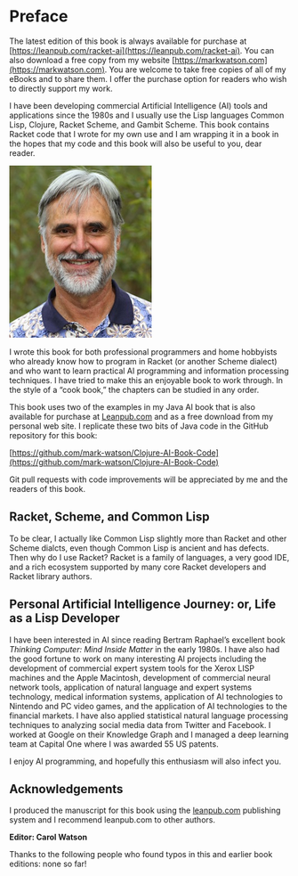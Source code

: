 # Preface


The latest edition of this book is always available for purchase at [https://leanpub.com/racket-ai](https://leanpub.com/racket-ai).  You can also download a free copy from my website [https://markwatson.com](https://markwatson.com). You are welcome to take free copies of all of my eBooks and to share them. I offer the purchase option for readers who wish to directly support my work.

I have been developing commercial Artificial Intelligence (AI) tools and applications since the 1980s and I usually use the Lisp languages Common Lisp, Clojure, Racket Scheme, and Gambit Scheme. This book contains Racket code that I wrote for my own use and I am wrapping it in a book in the hopes that my code and this book will also be useful to you, dear reader.

![Mark Watson](images/Mark.png)

I wrote this book for both professional programmers and home hobbyists who already know how to program in Racket (or another Scheme dialect) and who want to learn practical AI programming and information processing techniques. I have tried to make this an enjoyable book to work through. In the style of a “cook book,” the chapters can be studied in any order. 

This book uses two of the examples in my Java AI book that is also available for purchase at [Leanpub.com](https://leanpub.com/javaai) and as a free download from my personal web site. I replicate these two bits of Java code in the GitHub repository for this book:

[https://github.com/mark-watson/Clojure-AI-Book-Code](https://github.com/mark-watson/Clojure-AI-Book-Code)

Git pull requests with code improvements will be appreciated by me and the readers of this book.

## Racket, Scheme, and Common Lisp

To be clear, I actually like Common Lisp slightly more than Racket and other Scheme dialcts, even though Common Lisp is ancient and has defects. Then why do I use Racket?
Racket is a family of languages, a very good IDE, and a rich ecosystem supported by many core Racket developers and Racket library authors.


## Personal Artificial Intelligence Journey: or, Life as a Lisp Developer

I have been interested in AI since reading Bertram Raphael’s excellent book *Thinking Computer: Mind Inside Matter* in the early 1980s. I have also had the good fortune to work on many interesting AI projects including the development of commercial expert system tools for the Xerox LISP machines and the Apple Macintosh, development of commercial neural network tools, application of natural language and expert systems technology, medical information systems, application of AI technologies to Nintendo and PC video games, and the application of AI technologies to the financial markets. I have also applied statistical natural language processing techniques to analyzing social media data from Twitter and Facebook. I worked at Google on their Knowledge Graph and I managed a deep learning team at Capital One where I was awarded 55 US patents.

I enjoy AI programming, and hopefully this enthusiasm will also infect you.


## Acknowledgements

I produced the manuscript for this book using the [leanpub.com](http://leanpub.com) publishing system and I recommend leanpub.com to other authors.


**Editor: Carol Watson**

Thanks to the following people who found typos in this and earlier book editions: none so far!
